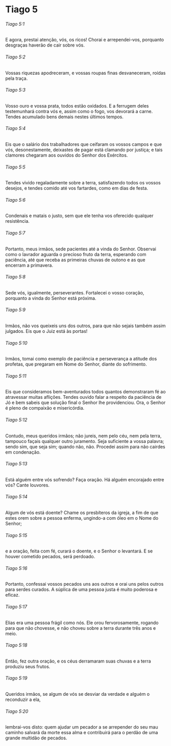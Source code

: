 # Tiago 5

###### Tiago 5:1

E agora, prestai atenção, vós, os ricos! Chorai e arrependei-vos, porquanto desgraças haverão de cair sobre vós.

###### Tiago 5:2

Vossas riquezas apodreceram, e vossas roupas finas desvaneceram, roídas pela traça.

###### Tiago 5:3

Vosso ouro e vossa prata, todos estão oxidados. E a ferrugem deles testemunhará contra vós e, assim como o fogo, vos devorará a carne. Tendes acumulado bens demais nestes últimos tempos.

###### Tiago 5:4

Eis que o salário dos trabalhadores que ceifaram os vossos campos e que vós, desonestamente, deixastes de pagar está clamando por justiça; e tais clamores chegaram aos ouvidos do Senhor dos Exércitos.

###### Tiago 5:5

Tendes vivido regaladamente sobre a terra, satisfazendo todos os vossos desejos, e tendes comido até vos fartardes, como em dias de festa.

###### Tiago 5:6

Condenais e matais o justo, sem que ele tenha vos oferecido qualquer resistência.

###### Tiago 5:7

Portanto, meus irmãos, sede pacientes até a vinda do Senhor. Observai como o lavrador aguarda o precioso fruto da terra, esperando com paciência, até que receba as primeiras chuvas de outono e as que encerram a primavera.

###### Tiago 5:8

Sede vós, igualmente, perseverantes. Fortalecei o vosso coração, porquanto a vinda do Senhor está próxima.

###### Tiago 5:9

Irmãos, não vos queixeis uns dos outros, para que não sejais também assim julgados. Eis que o Juiz está às portas!

###### Tiago 5:10

Irmãos, tomai como exemplo de paciência e perseverança a atitude dos profetas, que pregaram em Nome do Senhor, diante do sofrimento.

###### Tiago 5:11

Eis que consideramos bem-aventurados todos quantos demonstraram fé ao atravessar muitas aflições. Tendes ouvido falar a respeito da paciência de Jó e bem sabeis que solução final o Senhor lhe providenciou. Ora, o Senhor é pleno de compaixão e misericórdia.

###### Tiago 5:12

Contudo, meus queridos irmãos; não jureis, nem pelo céu, nem pela terra, tampouco façais qualquer outro juramento. Seja suficiente a vossa palavra; sendo sim, que seja sim; quando não, não. Procedei assim para não cairdes em condenação.

###### Tiago 5:13

Está alguém entre vós sofrendo? Faça oração. Há alguém encorajado entre vós? Cante louvores.

###### Tiago 5:14

Algum de vós está doente? Chame os presbíteros da igreja, a fim de que estes orem sobre a pessoa enferma, ungindo-a com óleo em o Nome do Senhor;

###### Tiago 5:15

e a oração, feita com fé, curará o doente, e o Senhor o levantará. E se houver cometido pecados, será perdoado.

###### Tiago 5:16

Portanto, confessai vossos pecados uns aos outros e orai uns pelos outros para serdes curados. A súplica de uma pessoa justa é muito poderosa e eficaz.

###### Tiago 5:17

Elias era uma pessoa frágil como nós. Ele orou fervorosamente, rogando para que não chovesse, e não choveu sobre a terra durante três anos e meio.

###### Tiago 5:18

Então, fez outra oração, e os céus derramaram suas chuvas e a terra produziu seus frutos.

###### Tiago 5:19

Queridos irmãos, se algum de vós se desviar da verdade e alguém o reconduzir a ela,

###### Tiago 5:20

lembrai-vos disto: quem ajudar um pecador a se arrepender do seu mau caminho salvará da morte essa alma e contribuirá para o perdão de uma grande multidão de pecados.

